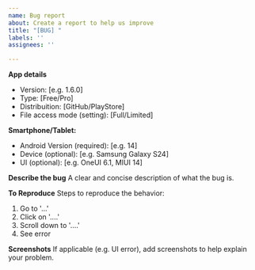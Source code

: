 ```yaml
---
name: Bug report
about: Create a report to help us improve
title: "[BUG] "
labels: ''
assignees: ''

---
```


**App details**
- Version: [e.g. 1.6.0]
- Type: [Free/Pro]
- Distribuition: [GitHub/PlayStore]
- File access mode (setting): [Full/Limited]

**Smartphone/Tablet:**
 - Android Version (required): [e.g. 14]
 - Device (optional): [e.g. Samsung Galaxy S24]
 - UI (optional): [e.g. OneUI 6.1, MIUI 14]

**Describe the bug**
A clear and concise description of what the bug is.

**To Reproduce**
Steps to reproduce the behavior:
1. Go to '...'
2. Click on '....'
3. Scroll down to '....'
4. See error

**Screenshots**
If applicable (e.g. UI error), add screenshots to help explain your problem.
